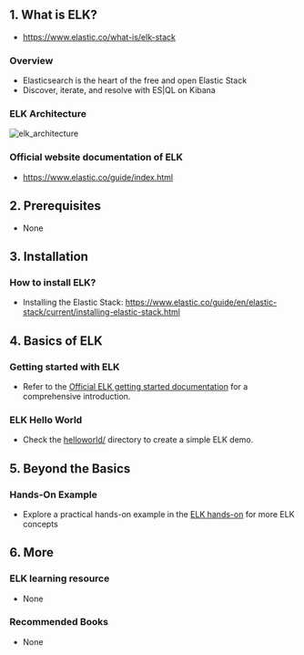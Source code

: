 ## 1. What is ELK?

- https://www.elastic.co/what-is/elk-stack

### Overview

- Elasticsearch is the heart of the free and open Elastic Stack
- Discover, iterate, and resolve with ES|QL on Kibana

### ELK Architecture

![elk_architecture](../../assets/images/elk/elk_architecture.png)

### Official website documentation of ELK

- https://www.elastic.co/guide/index.html

## 2. Prerequisites

- None

## 3. Installation

### How to install ELK?

- Installing the Elastic Stack: https://www.elastic.co/guide/en/elastic-stack/current/installing-elastic-stack.html

## 4. Basics of ELK

### Getting started with ELK

- Refer to the [Official ELK getting started documentation](https://www.elastic.co/guide/en/elasticsearch/reference/current/getting-started.html) for a comprehensive introduction.

### ELK Hello World

- Check the [helloworld/](./basic/helloworld/) directory to create a simple ELK demo.

## 5. Beyond the Basics

### Hands-On Example

- Explore a practical hands-on example in the [ELK hands-on](https://www.elastic.co/guide/en/elasticsearch/reference/current/index.html) for more ELK concepts

## 6. More

### ELK learning resource

- None

### Recommended Books

- None
